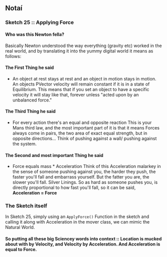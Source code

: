 ## Notaí

### Sketch 25 :: Applying Force
#### Who was this Newton fella?
Basically Newton understood the way everything (gravity etc) worked in the real world, and by translating it into the yummy digital world it means as follows:
#### The First Thing he said
- An object at rest stays at rest and an object in motion stays in motion.
An objects PVector velocity will remain constant if it is in a state of Equilibrium.
This means that if you set an object to have a specific velocity it will stay like that, forever unless "acted upon by an unbalanced force."


#### The Third Thing he said
- For every action there's an equal and opposite reaction
This is your Mans third law, and the most important part of it is that it means Forces always come in pairs, the two area of exact equal strength, but in opposite directions... Think of pushing against a wall/ pushing against the system.


#### The Second and most important Thing he said
- Force equals mass * Acceleration
Think of this Acceleration malarkey in the sense of someone pushing against you, the harder they push, the faster you'll fall and embarrass yourself. But the fatter you are, the slower you'll fall. Silver Linings.
So as hard as someone pushes you, is directly proportional to how fast you'll fall, so it can be said, **Acceleration = Force**

### The Sketch itself
In Sketch 25, simply using an ```ApplyForce()``` Function in the sketch and calling it along with Acceleration in the mover class, we can mimic the Natural World.

#### So putting all these big Sciencey words into context :: Location is mucked about with by Velocity, and Velocity by Acceleration. And Acceleration is equal to Force.
